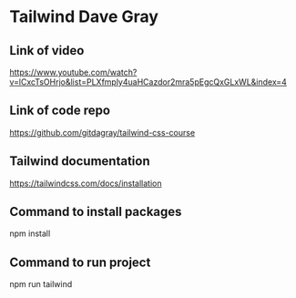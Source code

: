 # Tailwind Dave Gray

## Link of video

https://www.youtube.com/watch?v=lCxcTsOHrjo&list=PLXfmply4uaHCazdor2mra5pEgcQxGLxWL&index=4

## Link of code repo

https://github.com/gitdagray/tailwind-css-course

## Tailwind documentation

https://tailwindcss.com/docs/installation

## Command to install packages

npm install

## Command to run project

npm run tailwind
